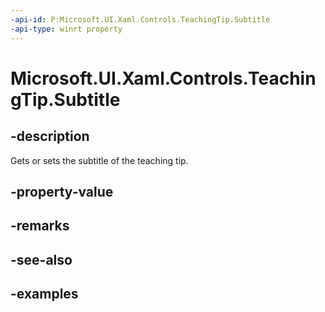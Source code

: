```yaml
---
-api-id: P:Microsoft.UI.Xaml.Controls.TeachingTip.Subtitle
-api-type: winrt property
---
```


# Microsoft.UI.Xaml.Controls.TeachingTip.Subtitle

<!--
public string Subtitle { get; set; }
-->

## -description

Gets or sets the subtitle of the teaching tip.

## -property-value

## -remarks

## -see-also

## -examples

